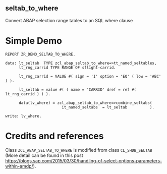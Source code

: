 ## seltab_to_where
Convert ABAP selection range tables to an SQL where clause
# Simple Demo
```
REPORT ZR_DEMO_SELTAB_TO_WHERE.

data: lt_seltab  TYPE zcl_abap_seltab_to_where=>tt_named_seltables,
      lt_rng_carrid TYPE RANGE OF sflight-carrid.

      lt_rng_carrid = VALUE #( sign = 'I' option = 'EQ' ( low = 'ABC' ) ).

      lt_seltab = value #( ( name = 'CARRID' dref = ref #( lt_rng_carrid ) ) ).

      data(lv_where) = zcl_abap_seltab_to_where=>combine_seltabs(
                         it_named_seltabs  = lt_seltab          ).

write: lv_where.
```
# Credits and references
Class `ZCL_ABAP_SELTAB_TO_WHERE` is modified from class `CL_SHDB_SELTAB` (More detail can be found in this post https://blogs.sap.com/2015/03/30/handling-of-select-options-parameters-within-amdp/). 
